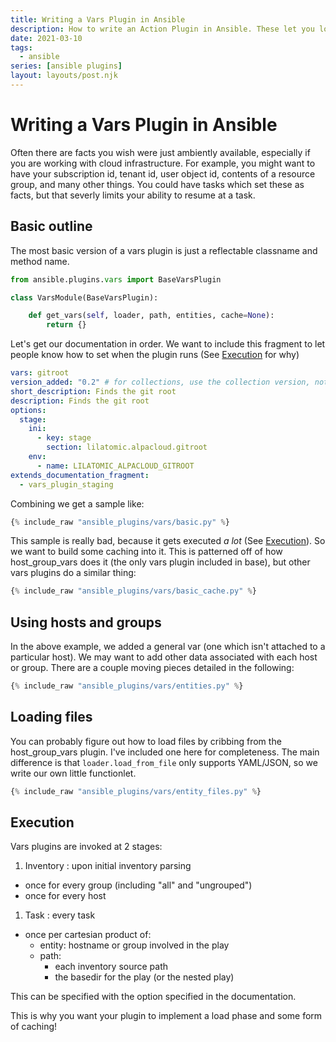 ```yaml
---
title: Writing a Vars Plugin in Ansible
description: How to write an Action Plugin in Ansible. These let you load variables.
date: 2021-03-10
tags:
  - ansible
series: [ansible plugins]
layout: layouts/post.njk
---
```


# Writing a Vars Plugin in Ansible

Often there are facts you wish were just ambiently available, especially if you are working with cloud infrastructure. For example, you might want to have your subscription id, tenant id, user object id, contents of a resource group, and many other things. You could have tasks which set these as facts, but that severly limits your ability to resume at a task.

## Basic outline

The most basic version of a vars plugin is just a reflectable classname and method name.

```python
from ansible.plugins.vars import BaseVarsPlugin

class VarsModule(BaseVarsPlugin):

	def get_vars(self, loader, path, entities, cache=None):
		return {}
```

Let's get our documentation in order. We want to include this fragment to let people know how to set when the plugin runs (See [Execution](#execution) for why)

```yaml
vars: gitroot
version_added: "0.2" # for collections, use the collection version, not the Ansible version
short_description: Finds the git root
description: Finds the git root
options:
  stage:
    ini:
      - key: stage
        section: lilatomic.alpacloud.gitroot
    env:
      - name: LILATOMIC_ALPACLOUD_GITROOT
extends_documentation_fragment:
  - vars_plugin_staging
```

Combining we get a sample like:

```python
{% include_raw "ansible_plugins/vars/basic.py" %}
```

This sample is really bad, because it gets executed _a lot_ (See [Execution](#execution)). So we want to build some caching into it. This is patterned off of how host_group_vars does it (the only vars plugin included in base), but other vars plugins do a similar thing:

```python
{% include_raw "ansible_plugins/vars/basic_cache.py" %}
```

## Using hosts and groups

In the above example, we added a general var (one which isn't attached to a particular host). We may want to add other data associated with each host or group. There are a couple moving pieces detailed in the following:

```python
{% include_raw "ansible_plugins/vars/entities.py" %}
```

## Loading files

You can probably figure out how to load files by cribbing from the host_group_vars plugin. I've included one here for completeness. The main difference is that `loader.load_from_file` only supports YAML/JSON, so we write our own little functionlet.

```python
{% include_raw "ansible_plugins/vars/entity_files.py" %}
```

## Execution

Vars plugins are invoked at 2 stages:

1. Inventory : upon initial inventory parsing

- once for every group (including "all" and "ungrouped")
- once for every host

1. Task : every task

- once per cartesian product of:
  - entity: hostname or group involved in the play
  - path:
    - each inventory source path
    - the basedir for the play (or the nested play)

This can be specified with the option specified in the documentation.

This is why you want your plugin to implement a load phase and some form of caching!
